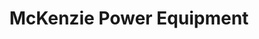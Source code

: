 ---
title: "McKenzie Power Equipment"
url: /springfield/mckenzie-power-equipment/
shop: hardware
---